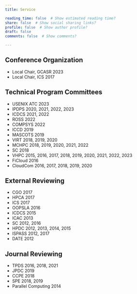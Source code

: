 ```yaml
---
title: Service

reading_time: false  # Show estimated reading time?
share: false  # Show social sharing links?
profile: false  # Show author profile?
draft: false
comments: false  # Show comments?

---
```


## Conference Organization
- Local Chair, GCASR 2023
- Local Chair, ICS 2017

## Technical Program Committees
- USENIX ATC 2023
- IPDPS 2020, 2021, 2022, 2023
- ICDCS 2021, 2022
- ROSS 2022
- COMPSYS 2022
- ICCD 2019
- MASCOTS 2019
- VIRT 2018, 2019, 2020
- MCHPC 2018, 2019, 2020, 2021, 2022
- SC 2018
- VHPC 2015, 2016, 2017, 2018, 2019, 2020, 2021, 2022, 2023
- FiCloud 2016
- CloudCom 2016, 2017, 2018, 2019, 2020

## External Reviewing
- CGO 2017
- HPCA 2017
- ICS 2017
- OOPSLA 2016
- ICDCS 2015
- ICAC 2013
- SC 2012, 2016
- HPDC 2012, 2013, 2014, 2015
- ISPASS 2012, 2017
- DATE 2012

## Journal Reviewing
- TPDS 2016, 2018, 2021
- JPDC 2019
- CCPE 2018
- SPE 2018, 2019
- Parallel Computing 2014
